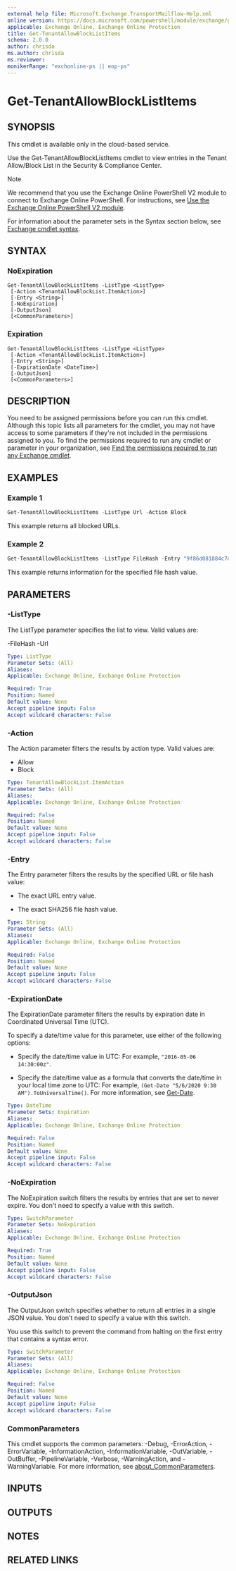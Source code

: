 ```yaml
---
external help file: Microsoft.Exchange.TransportMailflow-Help.xml
online version: https://docs.microsoft.com/powershell/module/exchange/get-tenantallowblocklistitems
applicable: Exchange Online, Exchange Online Protection
title: Get-TenantAllowBlockListItems
schema: 2.0.0
author: chrisda
ms.author: chrisda
ms.reviewer:
monikerRange: "exchonline-ps || eop-ps"
---
```


# Get-TenantAllowBlockListItems

## SYNOPSIS
This cmdlet is available only in the cloud-based service.

Use the Get-TenantAllowBlockListItems cmdlet to view entries in the Tenant Allow/Block List in the Security & Compliance Center.

> [!NOTE]
> We recommend that you use the Exchange Online PowerShell V2 module to connect to Exchange Online PowerShell. For instructions, see [Use the Exchange Online PowerShell V2 module](https://docs.microsoft.com/powershell/exchange/exchange-online/exchange-online-powershell-v2/exchange-online-powershell-v2).

For information about the parameter sets in the Syntax section below, see [Exchange cmdlet syntax](https://docs.microsoft.com/powershell/exchange/exchange-server/exchange-cmdlet-syntax).

## SYNTAX

### NoExpiration
```
Get-TenantAllowBlockListItems -ListType <ListType>
 [-Action <TenantAllowBlockList.ItemAction>]
 [-Entry <String>]
 [-NoExpiration]
 [-OutputJson]
 [<CommonParameters>]
```

### Expiration
```
Get-TenantAllowBlockListItems -ListType <ListType>
 [-Action <TenantAllowBlockList.ItemAction>]
 [-Entry <String>]
 [-ExpirationDate <DateTime>]
 [-OutputJson]
 [<CommonParameters>]
```

## DESCRIPTION
You need to be assigned permissions before you can run this cmdlet. Although this topic lists all parameters for the cmdlet, you may not have access to some parameters if they're not included in the permissions assigned to you. To find the permissions required to run any cmdlet or parameter in your organization, see [Find the permissions required to run any Exchange cmdlet](https://docs.microsoft.com/powershell/exchange/exchange-server/find-exchange-cmdlet-permissions).

## EXAMPLES

### Example 1
```powershell
Get-TenantAllowBlockListItems -ListType Url -Action Block
```

This example returns all blocked URLs.

### Example 2
```powershell
Get-TenantAllowBlockListItems -ListType FileHash -Entry "9f86d081884c7d659a2feaa0c55ad015a3bf4f1b2b0b822cd15d6c15b0f00a08"
```

This example returns information for the specified file hash value.

## PARAMETERS

### -ListType
The ListType parameter specifies the list to view. Valid values are:

-FileHash
-Url

```yaml
Type: ListType
Parameter Sets: (All)
Aliases:
Applicable: Exchange Online, Exchange Online Protection

Required: True
Position: Named
Default value: None
Accept pipeline input: False
Accept wildcard characters: False
```

### -Action
The Action parameter filters the results by action type. Valid values are:

- Allow
- Block

```yaml
Type: TenantAllowBlockList.ItemAction
Parameter Sets: (All)
Aliases:
Applicable: Exchange Online, Exchange Online Protection

Required: False
Position: Named
Default value: None
Accept pipeline input: False
Accept wildcard characters: False
```

### -Entry
The Entry parameter filters the results by the specified URL or file hash value:

- The exact URL entry value.

- The exact SHA256 file hash value.

```yaml
Type: String
Parameter Sets: (All)
Aliases:
Applicable: Exchange Online, Exchange Online Protection

Required: False
Position: Named
Default value: None
Accept pipeline input: False
Accept wildcard characters: False
```

### -ExpirationDate
The ExpirationDate parameter filters the results by expiration date in Coordinated Universal Time (UTC).

To specify a date/time value for this parameter, use either of the following options:

- Specify the date/time value in UTC: For example, `"2016-05-06 14:30:00z"`.

- Specify the date/time value as a formula that converts the date/time in your local time zone to UTC: For example, `(Get-Date "5/6/2020 9:30 AM").ToUniversalTime()`. For more information, see [Get-Date](https://go.microsoft.com/fwlink/p/?LinkID=113313).

```yaml
Type: DateTime
Parameter Sets: Expiration
Aliases:
Applicable: Exchange Online, Exchange Online Protection

Required: False
Position: Named
Default value: None
Accept pipeline input: False
Accept wildcard characters: False
```

### -NoExpiration
The NoExpiration switch filters the results by entries that are set to never expire. You don't need to specify a value with this switch.

```yaml
Type: SwitchParameter
Parameter Sets: NoExpiration
Aliases:
Applicable: Exchange Online, Exchange Online Protection

Required: True
Position: Named
Default value: None
Accept pipeline input: False
Accept wildcard characters: False
```

### -OutputJson
The OutputJson switch specifies whether to return all entries in a single JSON value. You don't need to specify a value with this switch.

You use this switch to prevent the command from halting on the first entry that contains a syntax error.

```yaml
Type: SwitchParameter
Parameter Sets: (All)
Aliases:
Applicable: Exchange Online, Exchange Online Protection

Required: False
Position: Named
Default value: None
Accept pipeline input: False
Accept wildcard characters: False
```

### CommonParameters
This cmdlet supports the common parameters: -Debug, -ErrorAction, -ErrorVariable, -InformationAction, -InformationVariable, -OutVariable, -OutBuffer, -PipelineVariable, -Verbose, -WarningAction, and -WarningVariable. For more information, see [about_CommonParameters](https://go.microsoft.com/fwlink/p/?LinkID=113216).

## INPUTS

###  

## OUTPUTS

###  

## NOTES

## RELATED LINKS
